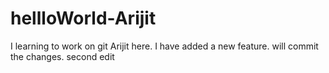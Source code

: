 # hellloWorld-Arijit
I learning to work on git
Arijit here. I have added a new feature. will commit the changes.
second edit
